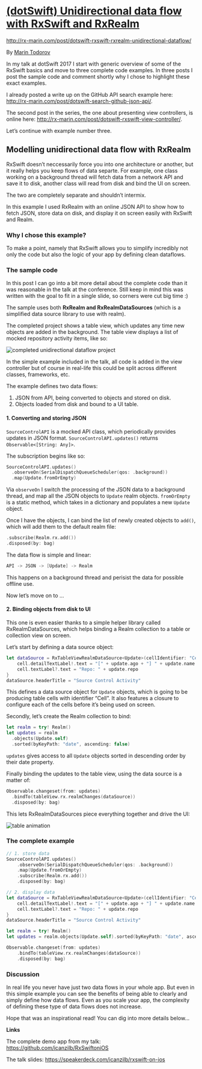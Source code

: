 # [(dotSwift) Unidirectional data flow with RxSwift and RxRealm](http://rx-marin.com/post/dotswift-rxswift-rxrealm-unidirectional-dataflow/)            

http://rx-marin.com/post/dotswift-rxswift-rxrealm-unidirectional-dataflow/      	

By [Marin Todorov]()																	

In my talk at dotSwift 2017 I start with generic overview of some of the RxSwift basics and move to three complete code examples. In three posts I post the sample code and comment shortly why I chose to highlight these exact examples.

I already posted a write up on the GitHub API search example here: <http://rx-marin.com/post/dotswift-search-github-json-api/>.

The second post in the series, the one about presenting view controllers, is online here: <http://rx-marin.com/post/dotswift-rxswift-view-controller/>.

Let’s continue with example number three.

## Modelling unidirectional data flow with RxRealm

RxSwift doesn’t neccessarily force you into one architecture or another, but it really helps you keep flows of data separte. For example, one class working on a background thread will fetch data from a network API and save it to disk, another class will read from disk and bind the UI on screen.

The two are completely separate and shouldn’t intermix.

In this example I used RxRealm with an online JSON API to show how to fetch JSON, store data on disk, and display it on screen easily with RxSwift and Realm.

### Why I chose this example?

To make a point, namely that RxSwift allows you to simplify incredibly not only the code but also the logic of your app by defining clean dataflows.

### The sample code

In this post I can go into a bit more detail about the complete code than it was reasonable in the talk at the conference. Still keep in mind this was written with the goal to fit in a single slide, so corners were cut big time :)

The sample uses both **RxRealm and RxRealmDataSources** (which is a simplified data source library to use with realm).

The completed project shows a table view, which updates any time new objects are added in the background. The table view displays a list of mocked repository activity items, like so:

![completed unidirectional dataflow project](http://rx-marin.com/images/unidirectional-completed.png)

In the simple example included in the talk, all code is added in the view controller but of course in real-life this could be split across different classes, frameworks, etc.

The example defines two data flows:

1. JSON from API, being converted to objects and stored on disk.
2. Objects loaded from disk and bound to a UI table.

#### 1. Converting and storing JSON

`SourceControlAPI` is a mocked API class, which periodically provides updates in JSON format. `SourceControlAPI.updates()` returns `Observable<[String: Any]>`.

The subscription begins like so:

```Swift
SourceControlAPI.updates()
  .observeOn(SerialDispatchQueueScheduler(qos: .background))
  .map(Update.fromOrEmpty)
```

Via `observeOn` I switch the processing of the JSON data to a background thread, and map all the JSON objects to `Update` realm objects. `fromOrEmpty` is a static method, which takes in a dictionary and populates a new `Update` object.

Once I have the objects, I can bind the list of newly created objects to `add()`, which will add them to the default realm file:

```swift
.subscribe(Realm.rx.add())
.disposed(by: bag)
```

The data flow is simple and linear:

```swift
API -> JSON -> [Update] -> Realm
```

This happens on a background thread and perisist the data for possible offline use.

Now let’s move on to …

#### 2. Binding objects from disk to UI

This one is even easier thanks to a simple helper library called RxRealmDataSources, which helps binding a Realm collection to a table or collection view on screen.

Let’s start by defining a data source object:

```swift
let dataSource = RxTableViewRealmDataSource<Update>(cellIdentifier: "Cell", cellType: UITableViewCell.self) {cell, ip, update in
    cell.detailTextLabel!.text = "[" + update.ago + "] " + update.name + " " + update.action
    cell.textLabel?.text = "Repo: " + update.repo
}
dataSource.headerTitle = "Source Control Activity"
```

This defines a data source object for `Update` objects, which is going to be producing table cells with identifier “Cell”. It also features a closure to configure each of the cells before it’s being used on screen.

Secondly, let’s create the Realm collection to bind:

```swift
let realm = try! Realm()
let updates = realm
  .objects(Update.self)
  .sorted(byKeyPath: "date", ascending: false)
```

`updates` gives access to all `Update` objects sorted in descending order by their date property.

Finally binding the updates to the table view, using the data source is a matter of:

```swift
Observable.changeset(from: updates)
  .bindTo(tableView.rx.realmChanges(dataSource))
  .disposed(by: bag)
```

This lets RxRealmDataSources piece everything together and drive the UI:

![table animation](http://rx-marin.com/images/unidirectional-animation.gif)

### The complete example

```swift
// 1. store data
SourceControlAPI.updates()
    .observeOn(SerialDispatchQueueScheduler(qos: .background))
    .map(Update.fromOrEmpty)
    .subscribe(Realm.rx.add())
    .disposed(by: bag)

// 2. display data
let dataSource = RxTableViewRealmDataSource<Update>(cellIdentifier: "Cell", cellType: UITableViewCell.self) {cell, ip, update in
    cell.detailTextLabel!.text = "[" + update.ago + "] " + update.name + " " + update.action
    cell.textLabel?.text = "Repo: " + update.repo
}
dataSource.headerTitle = "Source Control Activity"

let realm = try! Realm()
let updates = realm.objects(Update.self).sorted(byKeyPath: "date", ascending: false)

Observable.changeset(from: updates)
    .bindTo(tableView.rx.realmChanges(dataSource))
    .disposed(by: bag)
```

### Discussion

In real life you never have just two data flows in your whole app. But even in this simple example you can see the benefits of being able to clearly and simply define how data flows. Even as you scale your app, the complexity of defining these type of data flows does not increase.

Hope that was an inspirational read! You can dig into more details below…

**Links**

The complete demo app from my talk: <https://github.com/icanzilb/RxSwiftoniOS>

The talk slides: <https://speakerdeck.com/icanzilb/rxswift-on-ios>